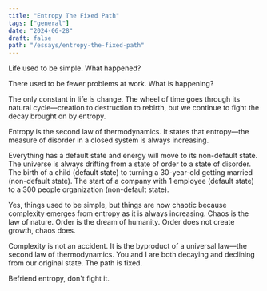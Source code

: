 ```yaml
---
title: "Entropy The Fixed Path"
tags: ["general"]
date: "2024-06-28"
draft: false
path: "/essays/entropy-the-fixed-path"
---
```


Life used to be simple. What happened? 

There used to be fewer problems at work. What is happening?

The only constant in life is change. The wheel of time goes through its natural cycle—creation to destruction to rebirth, but we continue to fight the decay brought on by entropy.

Entropy is the second law of thermodynamics. It states that entropy—the measure of disorder in a closed system is always increasing.

Everything has a default state and energy will move to its non-default state. The universe is always drifting from a state of order to a state of disorder. The birth of a child (default state) to turning a 30-year-old getting married (non-default state). The start of a company with 1 employee (default state) to a 300 people organization (non-default state).

Yes, things used to be simple, but things are now chaotic because complexity emerges from entropy as it is always increasing. Chaos is the law of nature. Order is the dream of humanity. Order does not create growth, chaos does.

Complexity is not an accident. It is the byproduct of a universal law—the second law of thermodynamics. You and I are both decaying and declining from our original state. The path is fixed. 

Befriend entropy, don't fight it.
